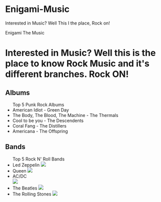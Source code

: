 # Enigami-Music
Interested in Music? Well This I the place, Rock on!
<!DOCTYPE HTML>
<Html>
<head> 
<tittle> Enigami The Music</tittle>
</head>
<body>
<h1>Interested in Music? Well this is the place to know Rock Music and it's different branches. Rock ON!
</h1>
<article>
<h1>Albums</h1>
<ul>Top 5 Punk Rock Albums
<li>American Idiot - Green Day</li>
<li>The Body, The Blood, The Machine - The Thermals</li>
<li>Cool to be you - The Descendents</li>
<li>Coral Fang - The Distillers</li>
<li>Americana - The Offspring</li>
</ul>
</article>
<article>
<h1>Bands</h1>
<ul>Top 5 Rock N' Roll Bands
<li>Led Zeppelin <img src="http://img.wennermedia.com/social/led-zeppelin-iv-album-release-review-35c87652-3510-4318-9145-25a24db837f5.jpg"></li>
<li>Queen <img src="https://queenphotos.files.wordpress.com/2013/09/queen-76.jpeg"></li>
<li>AC/DC <br/> <img src="http://assets.teamrock.com/image/6a72bc72-72db-42eb-9cc6-1c930e1934b0?w=800"></li>
<li>The Beatles <img src="http://m.wsj.net/video/20160426/042616beatles/042616beatles_1280x720.jpg"></li>
<li>The Rolling Stones <img src="http://img.wennermedia.com/social/rolling-stones-mono-box-set-release-f715d282-872e-4e37-94bf-e2654636992a.jpg"> </li>
</ul>
</article>
